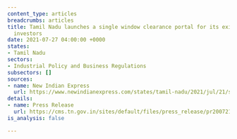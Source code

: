 ```yaml
---
content_type: articles
breadcrumbs: articles
title: Tamil Nadu launches a single window clearance portal for its existing and new
  investors
date: 2021-07-27 04:00:00 +0000
states:
- Tamil Nadu
sectors:
- Industrial Policy and Business Regulations
subsectors: []
sources:
- name: New Indian Express
  url: https://www.newindianexpress.com/states/tamil-nadu/2021/jul/21/single-window-portal-20-will-openfresh-wave-of-investments-in-tn-2333091.html
details:
- name: Press Release
  url: https://cms.tn.gov.in/sites/default/files/press_release/pr200721_e_468.pdf
is_analysis: false

---
```

